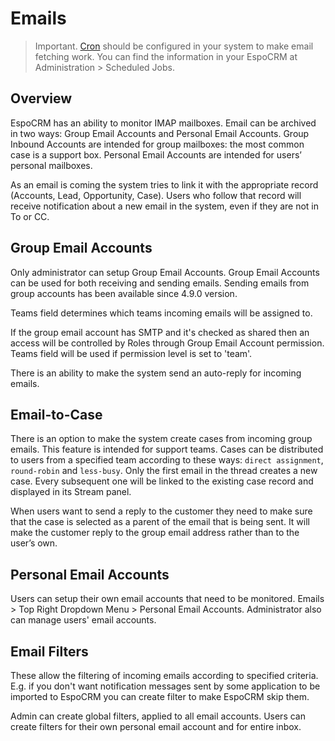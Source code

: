 # Emails

> Important. [Cron](https://github.com/espocrm/documentation/blob/master/administration/server-configuration.md#setup-a-crontab) should be configured in your system to make email fetching work. You can find the information in your EspoCRM at Administration > Scheduled Jobs.

## Overview

EspoCRM has an ability to monitor IMAP mailboxes. Email can be archived in two ways: Group Email Accounts and Personal Email Accounts. Group Inbound Accounts are intended for group mailboxes: the most common case is a support box. Personal Email Accounts are intended for users’ personal mailboxes.

As an email is coming the system tries to link it with the appropriate record (Accounts, Lead, Opportunity, Case). Users who follow that record will receive notification about a new email in the system, even if they are not in To or CC.

## Group Email Accounts

Only administrator can setup Group Email Accounts. Group Email Accounts can be used for both receiving and sending emails. Sending emails from group accounts has been available since 4.9.0 version.

Teams field determines which teams incoming emails will be assigned to. 

If the group email account has SMTP and it's checked as shared then an access will be controlled by Roles through Group Email Account permission. Teams field will be used if permission level is set to 'team'.

There is an ability to make the system send an auto-reply for incoming emails.

## Email-to-Case

There is an option to make the system create cases from incoming group emails. 
This feature is intended for support teams. 
Cases can be distributed to users from a specified team according to these ways: 
`direct assignment`, `round-robin` and `less-busy`. 
Only the first email in the thread creates a new case. 
Every subsequent one will be linked to the existing case record and displayed in its Stream panel.

When users want to send a reply to the customer they need to make sure that the case is selected as a parent of the email that is being sent. It will make the customer reply to the group email address rather than to the user’s own.

## Personal Email Accounts

Users can setup their own email accounts that need to be monitored. Emails > Top Right Dropdown Menu > Personal Email Accounts. Administrator also can manage users' email accounts.

## Email Filters

These allow the filtering of incoming emails according to specified criteria. E.g. if you don't want notification messages sent by some application to be imported to EspoCRM you can create filter to make EspoCRM skip them.

Admin can create global filters, applied to all email accounts. Users can create filters for their own personal email account and for entire inbox.
